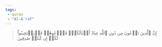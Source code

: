 ```yaml
---
tags: 
 - quran 
 - "Al-A'raf"
---
```


> إِنَّ ٱلَّذِينَ تَدۡعُونَ مِن دُونِ ٱللَّهِ عِبَادٌ أَمۡثَالُكُمۡۖ فَٱدۡعُوهُمۡ فَلۡيَسۡتَجِيبُواْ لَكُمۡ إِن كُنتُمۡ صَٰدِقِينَ
